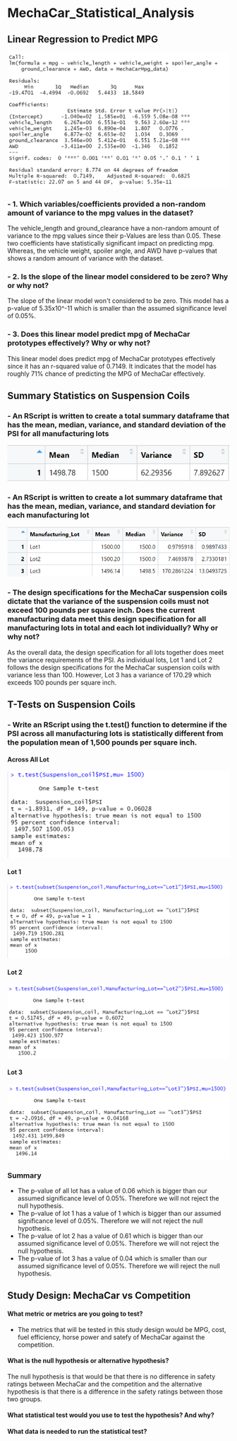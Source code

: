 # MechaCar_Statistical_Analysis

## Linear Regression to Predict MPG

![LinearRegression](https://github.com/Monsaiaung/MechaCar_Statistical_Analysis/blob/4a0b8a0038125c31eea422d8b3c85a75786ead06/Images/2.png)

### - 1. Which variables/coefficients provided a non-random amount of variance to the mpg values in the dataset?

The vehicle_length and ground_clearance have a non-random amount of variance to the mpg values since their p-Values are less than 0.05. These two coefficients have statistically significant impact on predicting mpg. Whereas, the vehicle weight, spoiler angle, and AWD have p-values that shows a random amount of variance with the dataset.

### - 2. Is the slope of the linear model considered to be zero? Why or why not?

The slope of the linear model won't considered to be zero. This model has a p-value of 5.35x10^-11 which is smaller than the assumed significance level of 0.05%.

### - 3. Does this linear model predict mpg of MechaCar prototypes effectively? Why or why not?

This linear model does predict mpg of MechaCar prototypes effectively since it has an r-squared value of 0.7149. It indicates that the model has roughly 71% chance of predicting the MPG of MechaCar effectively. 

## Summary Statistics on Suspension Coils
### - An RScript is written to create a total summary dataframe that has the mean, median, variance, and standard deviation of the PSI for all manufacturing lots
 
![TotalSummary](https://github.com/Monsaiaung/MechaCar_Statistical_Analysis/blob/d246116e677fda1f9af0e9e152fb79d3c124407e/Images/3.png)

### - An RScript is written to create a lot summary dataframe that has the mean, median, variance, and standard deviation for each manufacturing lot

![LotSummary](https://github.com/Monsaiaung/MechaCar_Statistical_Analysis/blob/d246116e677fda1f9af0e9e152fb79d3c124407e/Images/4.png)

### - The design specifications for the MechaCar suspension coils dictate that the variance of the suspension coils must not exceed 100 pounds per square inch. Does the current manufacturing data meet this design specification for all manufacturing lots in total and each lot individually? Why or why not?

As the overall data, the design specification for all lots together does meet the variance requirements of the PSI. As individual lots, Lot 1 and Lot 2 follows the design specifications for the MechaCar suspension coils with variance less than 100. However, Lot 3 has a variance of 170.29 which exceeds 100 pounds per square inch.

## T-Tests on Suspension Coils

### - Write an RScript using the t.test() function to determine if the PSI across all manufacturing lots is statistically different from the population mean of 1,500 pounds per square inch.

#### Across All Lot
![AcrossAllLot](https://github.com/Monsaiaung/MechaCar_Statistical_Analysis/blob/1b4f56cb9e04d3eb50164e424b6ad8af1bbd50bc/Images/5.png)
#### Lot 1
![Lot1](https://github.com/Monsaiaung/MechaCar_Statistical_Analysis/blob/79cf4461214ba1b3e82ce1e2f8c5da7cb07e8ed3/Images/6.png)
#### Lot 2
![Lot2](https://github.com/Monsaiaung/MechaCar_Statistical_Analysis/blob/79cf4461214ba1b3e82ce1e2f8c5da7cb07e8ed3/Images/7.png)
#### Lot 3
![Lot3](https://github.com/Monsaiaung/MechaCar_Statistical_Analysis/blob/79cf4461214ba1b3e82ce1e2f8c5da7cb07e8ed3/Images/8.png)

### Summary

- The p-value of all lot has a value of 0.06 which is bigger than our assumed significance level of 0.05%. Therefore we will not reject the null hypothesis. 
- The p-value of lot 1 has a value of 1 which is bigger than our assumed significance level of 0.05%. Therefore we will not reject the null hypothesis. 
- The p-value of lot 2 has a value of 0.61 which is bigger than our assumed significance level of 0.05%. Therefore we will not reject the null hypothesis. 
- The p-value of lot 3 has a value of 0.04 which is smaller than our assumed significance level of 0.05%. Therefore we will reject the null hypothesis. 

## Study Design: MechaCar vs Competition

#### What metric or metrics are you going to test?
- The metrics that will be tested in this study design would be MPG, cost, fuel efficiency, horse power and satefy of MechaCar against the competition.

#### What is the null hypothesis or alternative hypothesis?
The null hypothesis is that would be that there is no difference in safety ratings between MechaCar and the competition and the alternative hypothesis is that there is a difference in the safety ratings between those two groups.
#### What statistical test would you use to test the hypothesis? And why?

#### What data is needed to run the statistical test?

